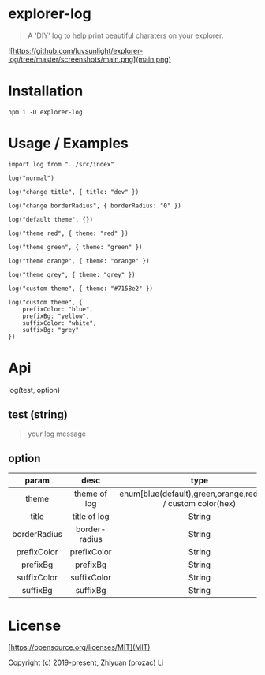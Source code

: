 # explorer-log

> A 'DIY' log to help print beautiful charaters on your explorer.

![https://github.com/luvsunlight/explorer-log/tree/master/screenshots/main.png](main.png)

# Installation

```
npm i -D explorer-log
```

# Usage / Examples

```
import log from "../src/index"

log("normal")

log("change title", { title: "dev" })

log("change borderRadius", { borderRadius: "0" })

log("default theme", {})

log("theme red", { theme: "red" })

log("theme green", { theme: "green" })

log("theme orange", { theme: "orange" })

log("theme grey", { theme: "grey" })

log("custom theme", { theme: "#7158e2" })

log("custom theme", {
	prefixColor: "blue",
	prefixBg: "yellow",
	suffixColor: "white",
	suffixBg: "grey"
})

```

# Api

log(test, option)

## test (string)

> your log message

## option

|    param     |     desc      |                             type                              | default |
| :----------: | :-----------: | :-----------------------------------------------------------: | :-----: |
|    theme     | theme of log  | enum[blue(default),green,orange,red,grey] / custom color(hex) |  blue   |
|    title     | title of log  |                            String                             | console |
| borderRadius | border-radius |                            String                             |  "5px"  |
| prefixColor  |  prefixColor  |                            String                             |    -    |
|   prefixBg   |   prefixBg    |                            String                             |    -    |
| suffixColor  |  suffixColor  |                            String                             |    -    |
|   suffixBg   |   suffixBg    |                            String                             |    -    |

# License

[https://opensource.org/licenses/MIT](MIT)

Copyright (c) 2019-present, Zhiyuan (prozac) Li
